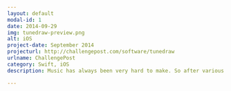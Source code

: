 ```yaml
---
layout: default
modal-id: 1
date: 2014-09-29
img: tunedraw-preview.png
alt: iOS
project-date: September 2014
projecturl: http://challengepost.com/software/tunedraw
urlname: ChallengePost
category: Swift, iOS
description: Music has always been very hard to make. So after various rejection from various music making societies in CMU in the first few weeks, we sit down and think to ourselves how come?<p>We finally decided to blame the funky notion that music is being treated as, well, music. When people listen to music, they not only listen to the sound; they visualize the mental state of those who play the music, the feel, the mood, the shape, the color. When people want to express themselves and share their feelings, music is always an amusing choice. While traditionally only composers can do the this well, we say, hey, why not make an app that does this for us?<p>So here is what we do, you draw anything, we turn it into music and play it for you.<p>To be technical, this is a game app based on spritekit. The user swipes the screen to make a shape, and our program catches the data and turn them into magical pebbles. These pebbles, rendered by the spritekit physics engine, bounces back and forth on the screen, making joyful musical sound as they make contact with the edge or each other. The note it makes is determined by a series of randomization based on some top secret equation we managed to steal out of the College of Music. To keep things interesting for users, we added an interactive feature where they can tap the screen and modify the tone of the music being played.<p>But what is the point if you can only appreciate your visualized music by yourself? So we add the sharing feature via Facebook. During this process, we share and encapsulate the initial data of the player in a URL and sends it out on a Facebook post. Whenever your friend discover the link, they can just install the app, tap the link and start off at the same state as you did.

---
```

